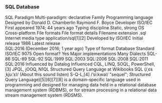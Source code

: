 ### SQL Database

SQL
Paradigm	Multi-paradigm: declarative
Family	Programming language
Designed by	Donald D. Chamberlin
Raymond F. Boyce
Developer	ISO/IEC
First appeared	1974; 44 years ago
Typing discipline	Static, strong
OS	Cross-platform
File formats	File format details
Filename extension	.sql
Internet media type	application/sql[1][2]
Developed by	ISO/IEC
Initial release	1986
Latest release	
SQL:2016
(December 2016; 1 year ago)
Type of format	Database
Standard	ISO/IEC 9075
Open format?	Yes
Major implementations
Many
Dialects
SQL-86 SQL-89 SQL-92 SQL:1999 SQL:2003 SQL:2006 SQL:2008 SQL:2011 SQL:2016
Influenced by
Datalog
Influenced
CQL, LINQ, SOQL, PowerShell,[3] JPQL, jOOQ, N1QL
 Structured Query Language at Wikibooks
SQL (/ˌɛsˌkjuːˈɛl/ (About this sound listen) S-Q-L,[4] /ˈsiːkwəl/ "sequel"; Structured Query Language)[5][6][7][8] is a domain-specific language used in programming and designed for managing data held in a relational database management system (RDBMS), or for stream processing in a relational data stream management system (RDSMS).
